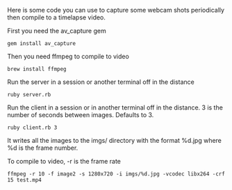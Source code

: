 Here is some code you can use to capture some webcam shots periodically then compile to a timelapse video.

First you need the av_capture gem
```
gem install av_capture
```

Then you need ffmpeg to compile to video
```
brew install ffmpeg
```

Run the server in a session or another terminal off in the distance
```
ruby server.rb
```

Run the client in a session or in another terminal off in the distance. 3 is the number of seconds between images. Defaults to 3.
```
ruby client.rb 3
```

It writes all the images to the imgs/ directory with the format %d.jpg where %d is the frame number.

To compile to video, -r is the frame rate
```
ffmpeg -r 10 -f image2 -s 1280x720 -i imgs/%d.jpg -vcodec libx264 -crf 15 test.mp4
```

